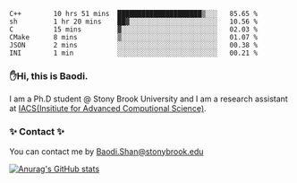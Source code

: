 <!--START_SECTION:waka-->

```text
C++        10 hrs 51 mins  █████████████████████▒░░░   85.65 %
sh         1 hr 20 mins    ██▓░░░░░░░░░░░░░░░░░░░░░░   10.56 %
C          15 mins         ▓░░░░░░░░░░░░░░░░░░░░░░░░   02.03 %
CMake      8 mins          ▒░░░░░░░░░░░░░░░░░░░░░░░░   01.07 %
JSON       2 mins          ░░░░░░░░░░░░░░░░░░░░░░░░░   00.38 %
INI        1 min           ░░░░░░░░░░░░░░░░░░░░░░░░░   00.21 %
```

<!--END_SECTION:waka-->

### ✋Hi, this is Baodi. 

I am a Ph.D student @ Stony Brook University and I am a research assistant at [IACS(Insitiute for Advanced Computional Science)](https://iacs.stonybrook.edu/).

### ✨ Contact ✨

You can contact me by [Baodi.Shan@stonybrook.edu](mailto:Baodi.Shan@stonybrook.edu)

[![Anurag's GitHub stats](https://github-readme-stats.vercel.app/api?username=lwshanbd&theme=jolly&show_icons=true&count_private=true&include_all_commits=true)](https://github.com/anuraghazra/github-readme-stats)



<!--
**lwshanbd/lwshanbd** is a ✨ _special_ ✨ repository because its `README.md` (this file) appears on your GitHub profile.

Here are some ideas to get you started:

- 🔭 I’m currently working on ...
- 🌱 I’m currently learning ...
- 👯 I’m looking to collaborate on ...
- 🤔 I’m looking for help with ...
- 💬 Ask me about ...
- 📫 How to reach me: ...
- 😄 Pronouns: ...
- ⚡ Fun fact: ...
-->
